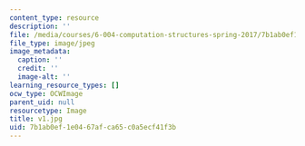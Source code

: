 ```yaml
---
content_type: resource
description: ''
file: /media/courses/6-004-computation-structures-spring-2017/7b1ab0ef1e0467afca65c0a5ecf41f3b_v1.jpg
file_type: image/jpeg
image_metadata:
  caption: ''
  credit: ''
  image-alt: ''
learning_resource_types: []
ocw_type: OCWImage
parent_uid: null
resourcetype: Image
title: v1.jpg
uid: 7b1ab0ef-1e04-67af-ca65-c0a5ecf41f3b
---
```

